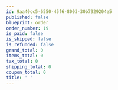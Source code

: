 ```yaml
---
id: 9aa40cc5-6550-45f6-8003-30b7929204e5
published: false
blueprint: order
order_number: 19
is_paid: false
is_shipped: false
is_refunded: false
grand_total: 0
items_total: 0
tax_total: 0
shipping_total: 0
coupon_total: 0
title: ' '
---
```

